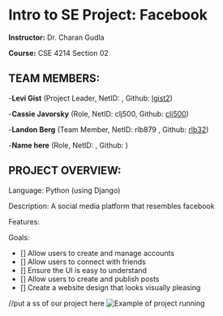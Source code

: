 # Intro to SE Project: Facebook

**Instructor:** Dr. Charan Gudla

**Course:** CSE 4214 Section 02



## TEAM MEMBERS:

-**Levi Gist** (Project Leader, NetID: , Github: [lgist2](https://github.com/lgist2))

-**Cassie Javorsky** (Role, NetID: clj500, Github: [clj500](https://github.com/clj500))

-**Landon Berg** (Team Member, NetID: rlb879 , Github: [rlb32](https://github.com/rlb32))

-**Name here** (Role, NetID: , Github: )



## PROJECT OVERVIEW:

Language: Python (using Django)

Description: A social media platform that resembles facebook

Features:

Goals:
- [] Allow users to create and manage accounts
- [] Allow users to connect with friends
- [] Ensure the UI is easy to understand
- [] Allow users to create and publish posts
- [] Create a website design that looks visually pleasing

//put a ss of our project here
![Example of project running](https://user-images.githubusercontent.com/103222834/187319465-fc22f81f-8da2-46af-907a-12708ba15f33.png)
